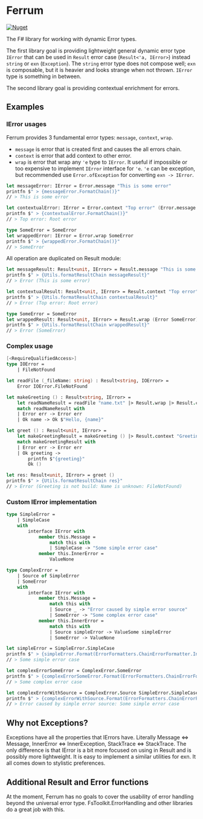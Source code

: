 # Ferrum

[![Nuget](https://img.shields.io/nuget/vpre/Ferrum)](https://www.nuget.org/packages/Ferrum/)

The F# library for working with dynamic Error types.

The first library goal is providing lightweight general dynamic 
error type `IError` that can be used in `Result` 
error case (`Result<'a, IError>`) instead `string` or `exn` (`Exception`).
The `string` error type does not compose well;
`exn` is composable, but it is heavier and looks strange when not thrown.
`IError` type is something in between.

The second library goal is providing contextual enrichment for errors.


## Examples


### IError usages

Ferrum provides 3 fundamental error types: `message`, `context`, `wrap`.

- `message` is error that is created first and causes the all errors chain.
- `context` is error that add context to other error.
- `wrap` is error that wrap any `'e` type to `IError`. 
  It useful if impossible or too expensive to implement `IError` interface for `'e`.
  `'e` can be exception, but recommended use `Error.ofException` for converting `exn -> IError`.

```fsharp
let messageError: IError = Error.message "This is some error"
printfn $" > {messageError.FormatChain()}"
// > This is some error

let contextualError: IError = Error.context "Top error" (Error.message "Root error")
printfn $" > {contextualError.FormatChain()}"
// > Top error: Root error

type SomeError = SomeError
let wrappedError: IError = Error.wrap SomeError
printfn $" > {wrappedError.FormatChain()}"
// > SomeError
```

All operation are duplicated on Result module:

```fsharp
let messageResult: Result<unit, IError> = Result.message "This is some error"
printfn $" > {Utils.formatResultChain messageResult}"
// > Error (This is some error)

let contextualResult: Result<unit, IError> = Result.context "Top error" (Result.message "Root error")
printfn $" > {Utils.formatResultChain contextualResult}"
// > Error (Top error: Root error)

type SomeError = SomeError
let wrappedResult: Result<unit, IError> = Result.wrap (Error SomeError)
printfn $" > {Utils.formatResultChain wrappedResult}"
// > Error (SomeError)
```


### Complex usage

```fsharp
[<RequireQualifiedAccess>]
type IOError =
    | FileNotFound

let readFile (_fileName: string) : Result<string, IOError> =
    Error IOError.FileNotFound

let makeGreeting () : Result<string, IError> =
    let readNameResult = readFile "name.txt" |> Result.wrap |> Result.context "Name is unknown"
    match readNameResult with
    | Error err -> Error err
    | Ok name -> Ok $"Hello, {name}"

let greet () : Result<unit, IError> =
    let makeGreetingResult = makeGreeting () |> Result.context "Greeting is not build"
    match makeGreetingResult with
    | Error err -> Error err
    | Ok greeting ->
        printfn $"{greeting}"
        Ok ()

let res: Result<unit, IError> = greet ()
printfn $" > {Utils.formatResultChain res}"
// > Error (Greeting is not build: Name is unknown: FileNotFound)

```


### Custom IError implementation

```fsharp
type SimpleError =
    | SimpleCase
    with
        interface IError with
            member this.Message =
                match this with
                | SimpleCase -> "Some simple error case"
            member this.InnerError =
                ValueNone

type ComplexError =
    | Source of SimpleError
    | SomeError
    with
        interface IError with
            member this.Message =
                match this with
                | Source _ -> "Error caused by simple error source"
                | SomeError -> "Some complex error case"
            member this.InnerError =
                match this with
                | Source simpleError -> ValueSome simpleError
                | SomeError -> ValueNone

let simpleError = SimpleError.SimpleCase
printfn $" > {simpleError.Format(ErrorFormatters.ChainErrorFormatter.Instance)}"
// > Some simple error case

let complexErrorSomeError = ComplexError.SomeError
printfn $" > {complexErrorSomeError.Format(ErrorFormatters.ChainErrorFormatter.Instance)}"
// > Some complex error case

let complexErrorWithSource = ComplexError.Source SimpleError.SimpleCase
printfn $" > {complexErrorWithSource.Format(ErrorFormatters.ChainErrorFormatter.Instance)}"
// > Error caused by simple error source: Some simple error case
```

## Why not Exceptions?
Exceptions have all the properties that IErrors have.
Literally Message <=> Message, InnerError <=> InnerException, StackTrace <=> StackTrace. 
The only difference is that IError is a bit more focused on using in Result 
and is possibly more lightweight.
It is easy to implement a similar utilities for exn. 
It all comes down to stylistic preferences.

## Additional Result and Error functions

At the moment, Ferrum has no goals to cover the usability of 
error handling beyond the universal error type. 
FsToolkit.ErrorHandling and other libraries do a great job with this.

